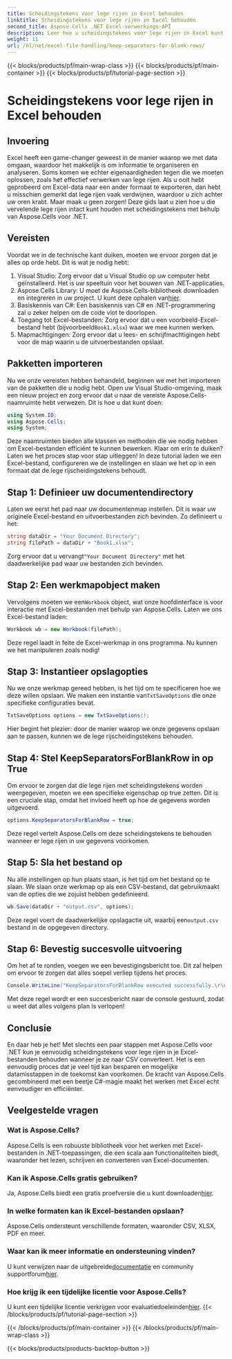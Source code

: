 ```yaml
---
title: Scheidingstekens voor lege rijen in Excel behouden
linktitle: Scheidingstekens voor lege rijen in Excel behouden
second_title: Aspose.Cells .NET Excel-verwerkings-API
description: Leer hoe u scheidingstekens voor lege rijen in Excel kunt behouden met Aspose.Cells voor .NET. Stapsgewijze handleiding met codevoorbeelden inbegrepen.
weight: 11
url: /nl/net/excel-file-handling/keep-separators-for-blank-rows/
---
```


{{< blocks/products/pf/main-wrap-class >}}
{{< blocks/products/pf/main-container >}}
{{< blocks/products/pf/tutorial-page-section >}}

# Scheidingstekens voor lege rijen in Excel behouden

## Invoering
Excel heeft een game-changer geweest in de manier waarop we met data omgaan, waardoor het makkelijk is om informatie te organiseren en analyseren. Soms komen we echter eigenaardigheden tegen die we moeten oplossen, zoals het effectief verwerken van lege rijen. Als u ooit hebt geprobeerd om Excel-data naar een ander formaat te exporteren, dan hebt u misschien gemerkt dat lege rijen vaak verdwijnen, waardoor u zich achter uw oren krabt. Maar maak u geen zorgen! Deze gids laat u zien hoe u die vervelende lege rijen intact kunt houden met scheidingstekens met behulp van Aspose.Cells voor .NET.
## Vereisten
Voordat we in de technische kant duiken, moeten we ervoor zorgen dat je alles op orde hebt. Dit is wat je nodig hebt:
1. Visual Studio: Zorg ervoor dat u Visual Studio op uw computer hebt geïnstalleerd. Het is uw speeltuin voor het bouwen van .NET-applicaties.
2.  Aspose.Cells Library: U moet de Aspose.Cells-bibliotheek downloaden en integreren in uw project. U kunt deze ophalen van[hier](https://releases.aspose.com/cells/net/).
3. Basiskennis van C#: Een basiskennis van C# en .NET-programmering zal u zeker helpen om de code vlot te doorlopen.
4. Toegang tot Excel-bestanden: Zorg ervoor dat u een voorbeeld-Excel-bestand hebt (bijvoorbeeld`Book1.xlsx`) waar we mee kunnen werken.
5. Mapmachtigingen: Zorg ervoor dat u lees- en schrijfmachtigingen hebt voor de map waarin u de uitvoerbestanden opslaat.
## Pakketten importeren
Nu we onze vereisten hebben behandeld, beginnen we met het importeren van de pakketten die u nodig hebt. Open uw Visual Studio-omgeving, maak een nieuw project en zorg ervoor dat u naar de vereiste Aspose.Cells-naamruimte hebt verwezen. Dit is hoe u dat kunt doen:
```csharp
using System.IO;
using Aspose.Cells;
using System;
```
Deze naamruimten bieden alle klassen en methoden die we nodig hebben om Excel-bestanden efficiënt te kunnen bewerken.
Klaar om erin te duiken? Laten we het proces stap voor stap uitleggen! In deze tutorial laden we een Excel-bestand, configureren we de instellingen en slaan we het op in een formaat dat de lege rijscheidingstekens behoudt.
## Stap 1: Definieer uw documentendirectory
Laten we eerst het pad naar uw documentenmap instellen. Dit is waar uw originele Excel-bestand en uitvoerbestanden zich bevinden. Zo definieert u het:
```csharp
string dataDir = "Your Document Directory";
string filePath = dataDir + "Book1.xlsx";
```
Zorg ervoor dat u vervangt`"Your Document Directory"` met het daadwerkelijke pad waar uw bestanden zich bevinden.
## Stap 2: Een werkmapobject maken
 Vervolgens moeten we een`Workbook` object, wat onze hoofdinterface is voor interactie met Excel-bestanden met behulp van Aspose.Cells. Laten we ons Excel-bestand laden:
```csharp
Workbook wb = new Workbook(filePath);
```
Deze regel laadt in feite de Excel-werkmap in ons programma. Nu kunnen we het manipuleren zoals nodig!
## Stap 3: Instantieer opslagopties
 Nu we onze werkmap gereed hebben, is het tijd om te specificeren hoe we deze willen opslaan. We maken een instantie van`TxtSaveOptions` die onze specifieke configuraties bevat.
```csharp
TxtSaveOptions options = new TxtSaveOptions();
```
Hier begint het plezier: door de manier waarop we onze gegevens opslaan aan te passen, kunnen we de lege rijscheidingstekens behouden.
## Stap 4: Stel KeepSeparatorsForBlankRow in op True
Om ervoor te zorgen dat die lege rijen met scheidingstekens worden weergegeven, moeten we een specifieke eigenschap op true zetten. Dit is een cruciale stap, omdat het invloed heeft op hoe de gegevens worden uitgevoerd.
```csharp
options.KeepSeparatorsForBlankRow = true;
```
Deze regel vertelt Aspose.Cells om deze scheidingstekens te behouden wanneer er lege rijen in uw gegevens voorkomen.
## Stap 5: Sla het bestand op
Nu alle instellingen op hun plaats staan, is het tijd om het bestand op te slaan. We slaan onze werkmap op als een CSV-bestand, dat gebruikmaakt van de opties die we zojuist hebben gedefinieerd.
```csharp
wb.Save(dataDir + "output.csv", options);
```
 Deze regel voert de daadwerkelijke opslagactie uit, waarbij een`output.csv` bestand in de opgegeven directory.
## Stap 6: Bevestig succesvolle uitvoering
Om het af te ronden, voegen we een bevestigingsbericht toe. Dit zal helpen om ervoor te zorgen dat alles soepel verliep tijdens het proces. 
```csharp
Console.WriteLine("KeepSeparatorsForBlankRow executed successfully.\r\n");
```
Met deze regel wordt er een succesbericht naar de console gestuurd, zodat u weet dat alles volgens plan is verlopen!
## Conclusie
En daar heb je het! Met slechts een paar stappen met Aspose.Cells voor .NET kun je eenvoudig scheidingstekens voor lege rijen in je Excel-bestanden behouden wanneer je ze naar CSV converteert. Het is een eenvoudig proces dat je veel tijd kan besparen en mogelijke datamisstappen in de toekomst kan voorkomen. De kracht van Aspose.Cells gecombineerd met een beetje C#-magie maakt het werken met Excel echt eenvoudiger en efficiënter.
## Veelgestelde vragen
### Wat is Aspose.Cells?
Aspose.Cells is een robuuste bibliotheek voor het werken met Excel-bestanden in .NET-toepassingen, die een scala aan functionaliteiten biedt, waaronder het lezen, schrijven en converteren van Excel-documenten.
### Kan ik Aspose.Cells gratis gebruiken?
 Ja, Aspose.Cells biedt een gratis proefversie die u kunt downloaden[hier](https://releases.aspose.com/).
### In welke formaten kan ik Excel-bestanden opslaan?
Aspose.Cells ondersteunt verschillende formaten, waaronder CSV, XLSX, PDF en meer.
### Waar kan ik meer informatie en ondersteuning vinden?
 U kunt verwijzen naar de uitgebreide[documentatie](https://reference.aspose.com/cells/net/) en community supportforum[hier](https://forum.aspose.com/c/cells/9).
### Hoe krijg ik een tijdelijke licentie voor Aspose.Cells?
 U kunt een tijdelijke licentie verkrijgen voor evaluatiedoeleinden[hier](https://purchase.aspose.com/temporary-license/).
{{< /blocks/products/pf/tutorial-page-section >}}

{{< /blocks/products/pf/main-container >}}
{{< /blocks/products/pf/main-wrap-class >}}

{{< blocks/products/products-backtop-button >}}
